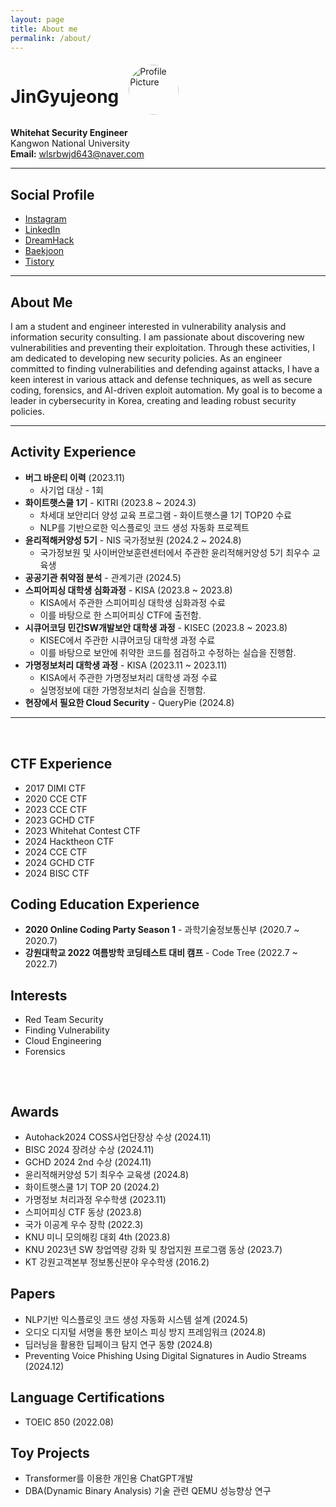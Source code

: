 ```yaml
---
layout: page
title: About me
permalink: /about/
---
```


<style>
  .two-column {
    display: flex;
    flex-wrap: wrap;
    gap: 2rem;
    margin-top: 2rem;
  }
  .column {
    flex: 1 1 45%;
    min-width: 300px;
  }
</style>

<div style="display: flex; align-items: center;">
    <h1 style="margin-right: 1rem;">JinGyujeong</h1>
    <img src="{{ site.baseurl }}/images/IMG_0332.JPG" alt="Profile Picture" style="width: 80px; height: 80px; border-radius: 50%; object-fit: cover;"/>
</div>

**Whitehat Security Engineer**  
Kangwon National University  
**Email:** [wlsrbwjd643@naver.com](mailto:wlsrbwjd643@naver.com)

---

## Social Profile
- [Instagram](https://www.instagram.com/q_gyu_p/)
- [LinkedIn](https://www.linkedin.com/feed/)
- [DreamHack](https://dreamhack.io/users/8785)
- [Baekjoon](https://www.acmicpc.net/user/wlsrbwjd643)
- [Tistory](https://walk-cat-dev.tistory.com/)

---

## About Me
I am a student and engineer interested in vulnerability analysis and information security consulting. I am passionate about discovering new vulnerabilities and preventing their exploitation. Through these activities, I am dedicated to developing new security policies. As an engineer committed to finding vulnerabilities and defending against attacks, I have a keen interest in various attack and defense techniques, as well as secure coding, forensics, and AI-driven exploit automation. My goal is to become a leader in cybersecurity in Korea, creating and leading robust security policies.

---

## Activity Experience
- **버그 바운티 이력** (2023.11)
  - 사기업 대상 - 1회
- **화이트햇스쿨 1기** - KITRI (2023.8 ~ 2024.3)
  - 차세대 보안리더 양성 교육 프로그램 - 화이트햇스쿨 1기 TOP20 수료
  - NLP를 기반으로한 익스플로잇 코드 생성 자동화 프로젝트
- **윤리적해커양성 5기** - NIS 국가정보원 (2024.2 ~ 2024.8)
  - 국가정보원 및 사이버안보훈련센터에서 주관한 윤리적해커양성 5기 최우수 교육생
- **공공기관 취약점 분석** - 관계기관 (2024.5)
- **스피어피싱 대학생 심화과정** - KISA (2023.8 ~ 2023.8)
  - KISA에서 주관한 스피어피싱 대학생 심화과정 수료
  - 이를 바탕으로 한 스피어피싱 CTF에 출전함.
- **시큐어코딩 민간SW개발보안 대학생 과정** - KISEC (2023.8 ~ 2023.8)
  - KISEC에서 주관한 시큐어코딩 대학생 과정 수료
  - 이를 바탕으로 보안에 취약한 코드를 점검하고 수정하는 실습을 진행함.
- **가명정보처리 대학생 과정** - KISA (2023.11 ~ 2023.11)
  - KISA에서 주관한 가명정보처리 대학생 과정 수료
  - 실명정보에 대한 가명정보처리 실습을 진행함.
- **현장에서 필요한 Cloud Security** - QueryPie (2024.8)

---

<div class="two-column">

<div class="column">

## CTF Experience
- 2017 DIMI CTF
- 2020 CCE CTF
- 2023 CCE CTF
- 2023 GCHD CTF
- 2023 Whitehat Contest CTF
- 2024 Hacktheon CTF
- 2024 CCE CTF
- 2024 GCHD CTF
- 2024 BISC CTF

## Coding Education Experience
- **2020 Online Coding Party Season 1** - 과학기술정보통신부 (2020.7 ~ 2020.7)
- **강원대학교 2022 여름방학 코딩테스트 대비 캠프** - Code Tree (2022.7 ~ 2022.7)

## Interests
- Red Team Security
- Finding Vulnerability
- Cloud Engineering
- Forensics

</div>

<div class="column">

## Awards
- Autohack2024 COSS사업단장상 수상 (2024.11)
- BISC 2024 장려상 수상 (2024.11)
- GCHD 2024 2nd 수상 (2024.11)
- 윤리적해커양성 5기 최우수 교육생 (2024.8)
- 화이트햇스쿨 1기 TOP 20 (2024.2)
- 가명정보 처리과정 우수학생 (2023.11)
- 스피어피싱 CTF 동상 (2023.8)
- 국가 이공계 우수 장학 (2022.3)
- KNU 미니 모의해킹 대회 4th (2023.8)
- KNU 2023년 SW 창업역량 강화 및 창업지원 프로그램 동상 (2023.7)
- KT 강원고객본부 정보통신분야 우수학생 (2016.2)

## Papers
- NLP기반 익스플로잇 코드 생성 자동화 시스템 설계 (2024.5)
- 오디오 디지털 서명을 통한 보이스 피싱 방지 프레임워크 (2024.8)
- 딥러닝을 활용한 딥페이크 탐지 연구 동향 (2024.8)
- Preventing Voice Phishing Using Digital Signatures in Audio Streams (2024.12)

## Language Certifications
- TOEIC 850 (2022.08)

## Toy Projects
- Transformer를 이용한 개인용 ChatGPT개발
- DBA(Dynamic Binary Analysis) 기술 관련 QEMU 성능향상 연구

</div>

</div>
